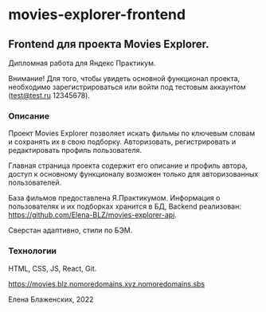 # movies-explorer-frontend

## Frontend для проекта Movies Explorer.

Дипломная работа для Яндекс Практикум.

Внимание! Для того, чтобы увидеть основной функционал проекта, необходимо зарегистрироваться или войти под тестовым аккаунтом (test@test.ru 12345678).

### Описание

Проект Movies Explorer позволяет искать фильмы по ключевым словам и сохранять их в свою подборку. 
Авторизовать, регистрировать и редактировать профиль пользователя.

Главная страница проекта содержит его описание и профиль автора, доступ к основному функционалу возможен только для авторизованных пользователей.

База фильмов предоставлена Я.Практикумом.
Информация о пользователях и их подборках хранится в БД, Backend реализован: https://github.com/Elena-BLZ/movies-explorer-api.

Сверстан адаптивно, стили по БЭМ.

### Технологии

HTML, CSS, JS, React, Git.


https://movies.blz.nomoredomains.xyz.nomoredomains.sbs

Елена Блаженских, 2022
